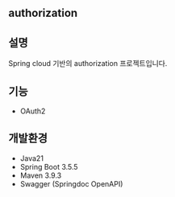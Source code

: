 ## authorization

## 설명
Spring cloud 기반의 authorization 프로젝트입니다.

## 기능
- OAuth2

## 개발환경
- Java21
- Spring Boot 3.5.5
- Maven 3.9.3
- Swagger (Springdoc OpenAPI)
